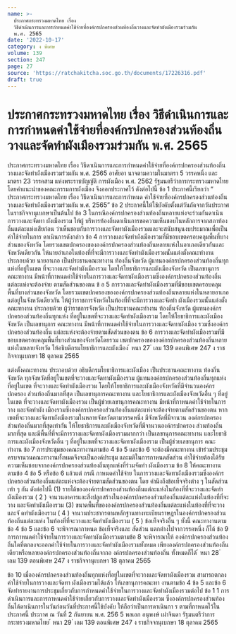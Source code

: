 ```yaml
---
name: >-
  ประกาศกระทรวงมหาดไทย เรื่อง
  วิธีดำเนินการและการกำหนดค่าใช้จ่ายที่องค์กรปกครองส่วนท้องถิ่นวางและจัดทำผังเมืองรวมร่วมกัน
  พ.ศ. 2565
date: '2022-10-17'
category: ง พิเศษ
volume: 139
section: 247
page: 27
source: 'https://ratchakitcha.soc.go.th/documents/17226316.pdf'
draft: true
---
```


# ประกาศกระทรวงมหาดไทย เรื่อง วิธีดำเนินการและการกำหนดค่าใช้จ่ายที่องค์กรปกครองส่วนท้องถิ่นวางและจัดทำผังเมืองรวมร่วมกัน พ.ศ. 2565

ประกาศกระทรวงมหาดไทย เรื่อง วิธีดาเนินการและการกำหนดค่าใช้จ่ายที่องค์กรปกครองส่วนท้องถิ่น วางและจัดทำผังเมืองรวมร่วมกัน พ.ศ. 2565 อาศัยอา นาจตามความในมาตรา 5 วรรคหนึ่ง และมาตรา 23 วรรคสาม แห่งพระราชบัญญัติ การผังเมือง พ.ศ. 2562 รัฐมนตรีว่าการกระทรวงมหาดไทยโดยคำแนะนำของคณะกรรมการผังเมือง จึงออกประกาศไว้ ดังต่อไปนี้ ข้อ 1 ประกาศนี้เรียกว่า “ ประกาศกระทรวงมหาดไทย เรื่อง วิธีดาเนินการและการกำหนด ค่าใช้จ่ายที่องค์กรปกครองส่วนท้องถิ่นวางและจัดทำผังเมืองรวมร่วมกัน พ.ศ. 2565” ข้อ 2 ประกาศนี้ให้ใช้บังคับตั้งแต่วันถัดจากวันประกาศในราชกิจจานุเบกษาเป็นต้นไป ข้อ 3 ในกรณีองค์กรปกครองส่วนท้องถิ่นหลายแห่งจะร่วมกันดาเนินการวางและจัดทา ผังเมืองรวม ให้ผู้ บริหารท้องถิ่นดาเนินการขอความเห็นชอบในหลักการจากสภาท้องถิ่นแต่ละแห่งเสียก่อน ว่าเห็นชอบกับการวางและจัดทาผังเมืองรวมและจะสนับสนุนงบประมาณเพื่อเป็นค่าใช้จ่ายในการ ดาเนินการดังกล่าว ข้อ 4 การวางและจัดทำผังเมืองรวมที่มีขอบเขตครอบคลุมพื้นที่บางส่วนของจังหวัด โดยรวมเขตปกครองขององค์กรปกครองส่วนท้องถิ่นหลายแห่งในอาเภอเดียวกันและจังหวัดเดียวกัน ให้นายอำเภอในท้องที่ที่จะมีการวางและจัดทำผังเมืองรวมนั้นแต่งตั้งคณะทำงาน ประกอบด้วย นายอาเภอ เป็นประธานคณะทางาน ท้องถิ่นจังหวัด ผู้แทนองค์กรปกครองส่วนท้องถิ่นทุกแห่งที่อยู่ในเขต ที่จะวางและจัดทำผังเมืองรวม โดยให้โยธาธิการและผังเมืองจังหวัด เป็นเลขานุการคณะทางาน มีหน้าที่กาหนดค่าใช้จ่ายในการวางและจัดทาผังเมืองรวมซึ่งองค์กรปกครองส่วนท้องถิ่นแต่ละแห่งจะต้องจ่าย ตามสัดส่วนของตน ข้ อ 5 การวางและจัดทำผังเมืองรวมที่มีขอบเขตครอบคลุมพื้นที่บางส่วนของจังหวัด โดยรวมเขตปกครองขององค์กรปกครองส่วนท้องถิ่นหลายแห่งในหลายอาเภอ แต่อยู่ในจังหวัดเดียวกัน ให้ผู้ว่าราชการจังหวัดในท้องที่ที่จะมีการวางและจัดทำ ผังเมืองรวมนั้นแต่งตั้งคณะทางาน ประกอบด้วย ผู้ว่าราชการจังหวัด เป็นประธานคณะทำงาน ท้องถิ่นจังหวัด ผู้แทนองค์กรปกครองส่วนท้องถิ่นทุกแห่ง ที่อยู่ในเขตที่จะวางและจัดทำผังเมืองรวม โดยให้โยธาธิการและผังเมืองจังหวัด เป็นเลขานุการ คณะทางาน มีหน้าที่กาหนดค่าใช้จ่ายในการวางและจัดทาผังเมือง รวมซึ่งองค์กรปกครองส่วนท้องถิ่น แต่ละแห่งจะต้องจ่ายตามสัดส่วนของตน ข้อ 6 การวางและจัดทำผังเมืองรวมที่มีขอบเขตครอบคลุมพื้นที่บางส่วนของจังหวัดโดยรวม เขตปกครองขององค์กรปกครองส่วนท้องถิ่นหลายแห่งในหลายจังหวัด ให้อธิบดีกรมโยธาธิการและผังเมือง ้ หนา 27 ่ เลม 139 ตอนพิเศษ 247 ง ราชกิจจานุเบกษา 18 ตุลาคม 2565

แต่งตั้งคณะทางาน ประกอบด้วย อธิบดีกรมโยธาธิการและผังเมือง เป็นประธานคณะทางาน ท้องถิ่นจังหวัด ทุกจังหวัดที่อยู่ในเขตที่จะวางและจัดทาผังเมืองรวม ผู้แทนองค์กรปกครองส่วนท้องถิ่นทุกแห่งที่อยู่ในเขต ที่จะวางและจัดทำผังเมืองรวม โดยให้โยธาธิการและผังเมืองจังหวัดที่มีจำนวนองค์กรปกครอง ส่วนท้องถิ่นมากที่สุด เป็นเลขานุการคณะทางาน และโยธาธิการและผังเมืองจังหวัดอื่น ๆ ที่อยู่ในเขต ที่จะวางและจัดทาผังเมืองรวม เป็นผู้ช่วยเลขานุการคณะทางาน มีหน้าที่กาหนดค่าใช้จ่ายในการวาง และจัดทำผัง เมืองรวมซึ่งองค์กรปกครองส่วนท้องถิ่นแต่ละแห่งจะต้องจ่ายตามสัดส่วนของตน หากเขตที่จะวางและจัดทาผังเมืองรวมในหลายจังหวัดตามวรรคหนึ่ง มีจังหวัดที่มีจานวน องค์กรปกครองส่วนท้องถิ่นมากที่สุดเท่ากัน ให้โยธาธิการและผังเมืองจังหวัดที่มีจานวนองค์กรปกครอง ส่วนท้องถิ่นมากที่สุด และมีพื้นที่ที่จะมีการวางและจัดทาผังเมืองรวมมากกว่า เป็นเลขานุการคณะทางาน และโยธาธิการและผังเมืองจังหวัดอื่น ๆ ที่อยู่ในเขตที่จะวางและจัดทาผังเมืองรวม เป็นผู้ช่วยเลขานุการ คณะทำงาน ข้อ 7 การประชุมของคณะทางานตามข้อ 4 ข้อ 5 และข้อ 6 จะต้องมีคณะทางาน เข้าร่วมประชุมครบจานวนคณะทางานทั้งหมดจึงจะเป็นองค์ประชุม และมติในการกาหนดสัดส่วน ค่าใช้จ่ายต้องได้รับความเห็นชอบจากองค์กรปกครองส่วนท้องถิ่นทุกแห่งที่ร่วมจัดทำ ผังเมืองรวม ข้อ 8 ให้คณะทางานตามข้อ 4 ข้อ 5 หรือข้อ 6 แล้วแต่ กรณี กาหนดค่าใช้จ่าย ในการวางและจัดทาผังเมืองรวมซึ่งองค์กรปกครองส่วนท้องถิ่นแต่ละแห่งจะต้องจ่ายตามสัดส่วนของตน โดย คำนึงถึงข้อเท็จจริงต่าง ๆ ในสัดส่วนเท่า ๆ กัน ดังต่อไปนี้ (1) รายได้ขององค์กรปกครองส่วนท้องถิ่นแต่ละแห่งในท้องที่ที่จะวางและจัดทำผังเมืองรวม ( 2 ) จานวนอาคารและสิ่งปลูกสร้างในองค์กรปกครองส่วนท้องถิ่นแต่ละแห่งในท้องที่ที่จะวาง และจัดทำผังเมืองรวม (3) ขนาดพื้นที่ขององค์กรปกครองส่วนท้องถิ่นแต่ละแห่งในท้องที่ที่จะวางและจั ดทำผังเมืองรวม ( 4 ) จานวนประชากรตามหลักฐานทางทะเบียนราษฎรในองค์กรปกครองส่วนท้องถิ่นแต่ละแห่ง ในท้องที่ที่จะวางและจัดทำผังเมืองรวม ( 5 ) ข้อเท็จจริงอื่น ๆ ทั้งนี้ คณะทางานตามข้อ 4 ข้อ 5 และข้อ 6 จะพิจารณากาหนด ข้อเท็จจริงและ สัดส่วน แตกต่างไปจากวรรคหนึ่ง ก็ได้ ข้อ 9 การกาหนดค่าใช้จ่ายในการวางและจัดทาผังเมืองรวมตามข้อ 8 จะพิจารณาให้ องค์กรปกครองส่วนท้องถิ่นใดที่ตกลงจะออกค่าใช้จ่ายในการวางและจัดทำผังเมืองรวมทั้งหมด เพียงองค์กรปกครองส่วนท้องถิ่นเดียวหรือหลายองค์กรปกครองส่วนท้องถิ่นจากอ งค์กรปกครองส่วนท้องถิ่น ทั้งหมดก็ได้ ้ หนา 28 ่ เลม 139 ตอนพิเศษ 247 ง ราชกิจจานุเบกษา 18 ตุลาคม 2565

ข้อ 10 เมื่อองค์กรปกครองส่วนท้องถิ่นทุกแห่งที่อยู่ในเขตที่จะวางและจัดทาผังเมืองรวม สามารถตกลงค่าใช้จ่ายในการวางและจัดทา ผังเมืองรวมได้แล้ว ให้เลขานุการคณะทา งานตามข้อ 4 ข้อ 5 และข้อ 6 จัดทำรายงานการประชุมเกี่ยวกับการกำหนดค่าใช้จ่ายในการวางและจัดทำผังเมืองรวมต่อไป ข้อ 1 1 การดำเนินการและการกาหนดค่าใช้จ่ายเกี่ยวกับการวางและจัดทำผังเมืองรวม ซึ่งองค์กรปกครองส่วนท้องถิ่นได้ดาเนินการในวันก่อนวันที่ประกาศนี้ใช้บังคับ ให้ถือว่าเป็นการดาเนินกา ร ตามที่กาหนดไว้ในประกาศนี้ ประกาศ ณ วันที่ 2 กันยายน พ.ศ. 256 5 พลเอก อนุพงษ์ เผ่าจินดา รัฐมนตรีว่าการกระทรวงมหาดไทย ้ หนา 29 ่ เลม 139 ตอนพิเศษ 247 ง ราชกิจจานุเบกษา 18 ตุลาคม 2565
